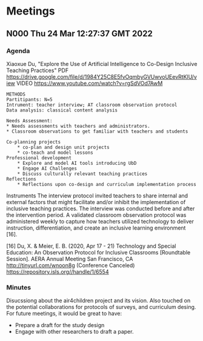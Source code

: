 # Meetings



## N000 Thu 24 Mar 12:27:37 GMT 2022 

### Agenda 
Xiaoxue Du, "Explore the Use of Artificial Intelligence to Co-Design Inclusive Teaching Practices" 
PDF https://drive.google.com/file/d/1984Y25C8E5fvOqmbyGVUwvoUEevRtKlU/view 
VIDEO https://www.youtube.com/watch?v=rgSdVOd7AwM

```
METHODS
Partitipants: N=5
Intrument: teacher interview; AT classroom observation protocol
Data analysis: classical content analysis 

Needs Assessment: 
* Needs assessments with teachers and administrators.
* Classroom observations to get familiar with teachers and students

Co-planning projects
	* co-plan and design unit projects
	* co-teach and model lessons 
Professional development 	
	* Explore and model AI tools introducing UbD
	* Engage AI Challenges
	* Discuss culturally relevant teaching practices 
Reflections
	* Reflections upon co-design and curriculum implementation process
```


Instruments
The interview protocol invited teachers to share internal and
external factors that might facilitate and/or inhibit the implementation
of inclusive teaching practices. The interview was conducted before
and after the intervention period. A validated classroom observation
protocol was administered weekly to capture how teachers utilized
technology to deliver instruction, differentiation, and create an
inclusive learning environment [16].

[16] Du, X. & Meier, E. B. (2020, Apr 17 - 21) Technology and Special
Education: An Observation Protocol for Inclusive Classrooms
[Roundtable Session]. AERA Annual Meeting San Francisco, CA
http://tinyurl.com/wnoon8g (Conference Canceled)
https://repository.isls.org//handle/1/6554 


### Minutes 
Disucssiong about the air4children project and its vision. Also touched on the potential collaborations for protocols of surveys, and curriculum desing. 
For future meetings, it would be great to have: 
* Prepare a draft for the study design
* Engage with other researchers to draft a paper.
